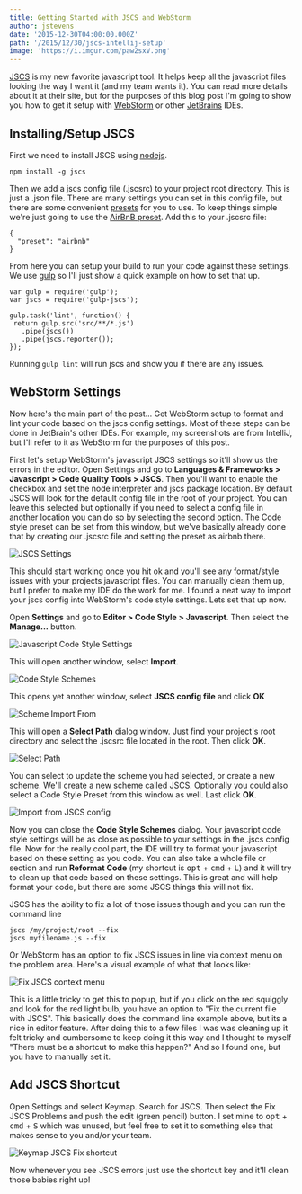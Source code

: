 ```yaml
---
title: Getting Started with JSCS and WebStorm
author: jstevens
date: '2015-12-30T04:00:00.000Z'
path: '/2015/12/30/jscs-intellij-setup'
image: 'https://i.imgur.com/paw2sxV.png'
---
```


[JSCS](http://jscs.info/) is my new favorite javascript tool. It helps keep all
the javascript files looking the way I want it (and my team wants it). You can
read more details about it at their site, but for the purposes of this blog post
I'm going to show you how to get it setup with
[WebStorm](https://www.jetbrains.com/webstorm/) or other
[JetBrains](https://www.jetbrains.com/) IDEs.

## Installing/Setup JSCS

First we need to install JSCS using [nodejs](https://nodejs.org/en/).

```
npm install -g jscs
```

Then we add a jscs config file (.jscsrc) to your project root directory. This is
just a .json file. There are many settings you can set in this config file, but
there are some convenient [presets](http://jscs.info/overview#presets) for you
to use. To keep things simple we're just going to use the
[AirBnB preset](https://github.com/jscs-dev/node-jscs/blob/master/presets/airbnb.json).
Add this to your .jscsrc file:

```
{
  "preset": "airbnb"
}
```

From here you can setup your build to run your code against these settings. We
use [gulp](http://gulpjs.com/) so I'll just show a quick example on how to set
that up.

```
var gulp = require('gulp');
var jscs = require('gulp-jscs');

gulp.task('lint', function() {
 return gulp.src('src/**/*.js')
   .pipe(jscs())
   .pipe(jscs.reporter());
});
```

Running `gulp lint` will run jscs and show you if there are any issues.

## WebStorm Settings

Now here's the main part of the post... Get WebStorm setup to format and lint
your code based on the jscs config settings. Most of these steps can be done in
JetBrain's other IDEs. For example, my screenshots are from IntelliJ, but I'll
refer to it as WebStorm for the purposes of this post.

First let's setup WebStorm's javascript JSCS settings so it'll show us the
errors in the editor. Open Settings and go to **Languages & Frameworks >
Javascript > Code Quality Tools > JSCS**. Then you'll want to enable the
checkbox and set the node interpreter and jscs package location. By default JSCS
will look for the default config file in the root of your project. You can leave
this selected but optionally if you need to select a config file in another
location you can do so by selecting the second option. The Code style preset can
be set from this window, but we've basically already done that by creating our
.jscsrc file and setting the preset as airbnb there.

![JSCS Settings](https://i.imgur.com/k4t5I9M.png)

This should start working once you hit ok and you'll see any format/style issues
with your projects javascript files. You can manually clean them up, but I
prefer to make my IDE do the work for me. I found a neat way to import your jscs
config into WebStorm's code style settings. Lets set that up now.

Open **Settings** and go to **Editor > Code Style > Javascript**. Then select
the **Manage...** button.

![Javascript Code Style Settings](https://i.imgur.com/paw2sxV.png)

This will open another window, select **Import**.

![Code Style Schemes](https://i.imgur.com/ttmSNi7.png)

This opens yet another window, select **JSCS config file** and click **OK**

![Scheme Import From](https://i.imgur.com/GVM7N2m.png)

This will open a **Select Path** dialog window. Just find your project's root
directory and select the .jscsrc file located in the root. Then click **OK**.

![Select Path](https://i.imgur.com/LmacVz7.png)

You can select to update the scheme you had selected, or create a new scheme.
We'll create a new scheme called JSCS. Optionally you could also select a Code
Style Preset from this window as well. Last click **OK**.

![Import from JSCS config](https://i.imgur.com/gFJWKTW.png)

Now you can close the **Code Style Schemes** dialog. Your javascript code style
settings will be as close as possible to your settings in the .jscs config file.
Now for the really cool part, the IDE will try to format your javascript based
on these setting as you code. You can also take a whole file or section and run
**Reformat Code** (my shortcut is <kbd>opt</kbd> + <kbd>cmd</kbd> +
<kbd>L</kbd>) and it will try to clean up that code based on these settings.
This is great and will help format your code, but there are some JSCS things
this will not fix.

JSCS has the ability to fix a lot of those issues though and you can run the
command line

```
jscs /my/project/root --fix
jscs myfilename.js --fix
```

Or WebStorm has an option to fix JSCS issues in line via context menu on the
problem area. Here's a visual example of what that looks like:

![Fix JSCS context menu](https://i.imgur.com/cOABQHg.png)

This is a little tricky to get this to popup, but if you click on the red
squiggly and look for the red light bulb, you have an option to "Fix the current
file with JSCS". This basically does the command line example above, but its a
nice in editor feature. After doing this to a few files I was was cleaning up it
felt tricky and cumbersome to keep doing it this way and I thought to myself
"There must be a shortcut to make this happen?" And so I found one, but you have
to manually set it.

## Add JSCS Shortcut

Open Settings and select Keymap. Search for JSCS. Then select the Fix JSCS
Problems and push the edit (green pencil) button. I set mine to <kbd>opt</kbd> +
<kbd>cmd</kbd> + <kbd>S</kbd> which was unused, but feel free to set it to
something else that makes sense to you and/or your team.

![Keymap JSCS Fix shortcut](https://i.imgur.com/DvfLmsi.png)

Now whenever you see JSCS errors just use the shortcut key and it'll clean those
babies right up!
